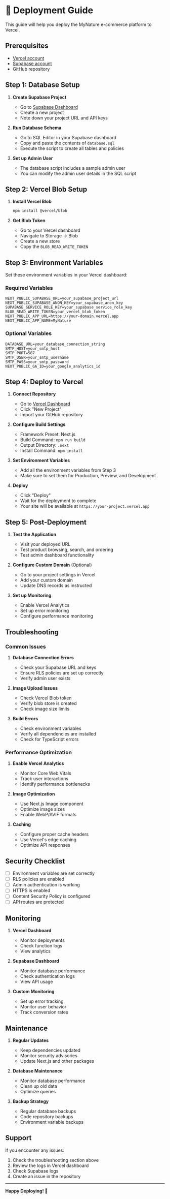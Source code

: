 # 🚀 Deployment Guide

This guide will help you deploy the MyNature e-commerce platform to Vercel.

## Prerequisites

- [Vercel account](https://vercel.com)
- [Supabase account](https://supabase.com)
- GitHub repository

## Step 1: Database Setup

1. **Create Supabase Project**

   - Go to [Supabase Dashboard](https://app.supabase.com)
   - Create a new project
   - Note down your project URL and API keys

2. **Run Database Schema**

   - Go to SQL Editor in your Supabase dashboard
   - Copy and paste the contents of `database.sql`
   - Execute the script to create all tables and policies

3. **Set up Admin User**
   - The database script includes a sample admin user
   - You can modify the admin user details in the SQL script

## Step 2: Vercel Blob Setup

1. **Install Vercel Blob**

   ```bash
   npm install @vercel/blob
   ```

2. **Get Blob Token**
   - Go to your Vercel dashboard
   - Navigate to Storage → Blob
   - Create a new store
   - Copy the `BLOB_READ_WRITE_TOKEN`

## Step 3: Environment Variables

Set these environment variables in your Vercel dashboard:

### Required Variables

```
NEXT_PUBLIC_SUPABASE_URL=your_supabase_project_url
NEXT_PUBLIC_SUPABASE_ANON_KEY=your_supabase_anon_key
SUPABASE_SERVICE_ROLE_KEY=your_supabase_service_role_key
BLOB_READ_WRITE_TOKEN=your_vercel_blob_token
NEXT_PUBLIC_APP_URL=https://your-domain.vercel.app
NEXT_PUBLIC_APP_NAME=MyNature
```

### Optional Variables

```
DATABASE_URL=your_database_connection_string
SMTP_HOST=your_smtp_host
SMTP_PORT=587
SMTP_USER=your_smtp_username
SMTP_PASS=your_smtp_password
NEXT_PUBLIC_GA_ID=your_google_analytics_id
```

## Step 4: Deploy to Vercel

1. **Connect Repository**

   - Go to [Vercel Dashboard](https://vercel.com/dashboard)
   - Click "New Project"
   - Import your GitHub repository

2. **Configure Build Settings**

   - Framework Preset: Next.js
   - Build Command: `npm run build`
   - Output Directory: `.next`
   - Install Command: `npm install`

3. **Set Environment Variables**

   - Add all the environment variables from Step 3
   - Make sure to set them for Production, Preview, and Development

4. **Deploy**
   - Click "Deploy"
   - Wait for the deployment to complete
   - Your site will be available at `https://your-project.vercel.app`

## Step 5: Post-Deployment

1. **Test the Application**

   - Visit your deployed URL
   - Test product browsing, search, and ordering
   - Test admin dashboard functionality

2. **Configure Custom Domain** (Optional)

   - Go to your project settings in Vercel
   - Add your custom domain
   - Update DNS records as instructed

3. **Set up Monitoring**
   - Enable Vercel Analytics
   - Set up error monitoring
   - Configure performance monitoring

## Troubleshooting

### Common Issues

1. **Database Connection Errors**

   - Check your Supabase URL and keys
   - Ensure RLS policies are set up correctly
   - Verify admin user exists

2. **Image Upload Issues**

   - Check Vercel Blob token
   - Verify blob store is created
   - Check image size limits

3. **Build Errors**
   - Check environment variables
   - Verify all dependencies are installed
   - Check for TypeScript errors

### Performance Optimization

1. **Enable Vercel Analytics**

   - Monitor Core Web Vitals
   - Track user interactions
   - Identify performance bottlenecks

2. **Image Optimization**

   - Use Next.js Image component
   - Optimize image sizes
   - Enable WebP/AVIF formats

3. **Caching**
   - Configure proper cache headers
   - Use Vercel's edge caching
   - Optimize API responses

## Security Checklist

- [ ] Environment variables are set correctly
- [ ] RLS policies are enabled
- [ ] Admin authentication is working
- [ ] HTTPS is enabled
- [ ] Content Security Policy is configured
- [ ] API routes are protected

## Monitoring

1. **Vercel Dashboard**

   - Monitor deployments
   - Check function logs
   - View analytics

2. **Supabase Dashboard**

   - Monitor database performance
   - Check authentication logs
   - View API usage

3. **Custom Monitoring**
   - Set up error tracking
   - Monitor user behavior
   - Track conversion rates

## Maintenance

1. **Regular Updates**

   - Keep dependencies updated
   - Monitor security advisories
   - Update Next.js and other packages

2. **Database Maintenance**

   - Monitor database performance
   - Clean up old data
   - Optimize queries

3. **Backup Strategy**
   - Regular database backups
   - Code repository backups
   - Environment variable backups

## Support

If you encounter any issues:

1. Check the troubleshooting section above
2. Review the logs in Vercel dashboard
3. Check Supabase logs
4. Create an issue in the repository

---

**Happy Deploying! 🚀**
